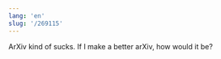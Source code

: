 ```yaml
---
lang: 'en'
slug: '/269115'
---
```


ArXiv kind of sucks. If I make a better arXiv, how would it be?
